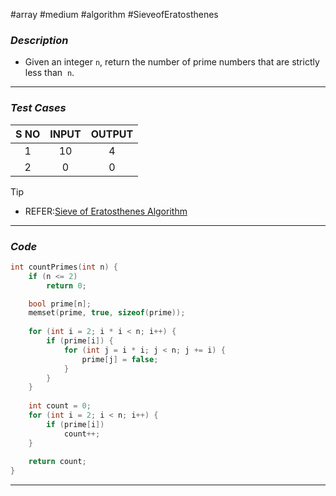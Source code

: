 #array  #medium  #algorithm #SieveofEratosthenes
### *Description*  ###

-  Given an integer `n`, return the number of prime numbers that are strictly less than  `n`.
---
### *Test Cases* ###

| **S NO** | **INPUT** | **OUTPUT** |
| :------: | :-------: | :--------: |
|    1     |    10     |     4      |
|    2     |     0     |     0      |


>[!tip]
>- REFER:[Sieve of Eratosthenes Algorithm ](https://www.geeksforgeeks.org/sieve-of-eratosthenes/)

---
### *Code* ###

```c
int countPrimes(int n) {
    if (n <= 2)
        return 0;

    bool prime[n];
    memset(prime, true, sizeof(prime));
    
    for (int i = 2; i * i < n; i++) {
        if (prime[i]) {
            for (int j = i * i; j < n; j += i) {
                prime[j] = false;
            }
        }
    }
    
    int count = 0;
    for (int i = 2; i < n; i++) {
        if (prime[i])
            count++;
    }
    
    return count;
}

```
---